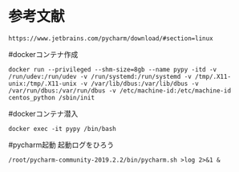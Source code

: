 # 参考文献

```
https://www.jetbrains.com/pycharm/download/#section=linux
```

#dockerコンテナ作成

```
docker run --privileged --shm-size=8gb --name pypy -itd -v /run/udev:/run/udev -v /run/systemd:/run/systemd -v /tmp/.X11-unix:/tmp/.X11-unix -v /var/lib/dbus:/var/lib/dbus -v /var/run/dbus:/var/run/dbus -v /etc/machine-id:/etc/machine-id centos_python /sbin/init
```

#dockerコンテナ潜入

```
docker exec -it pypy /bin/bash
```

#pycharm起動
起動ログをひろう
```
/root/pycharm-community-2019.2.2/bin/pycharm.sh >log 2>&1 &
```
